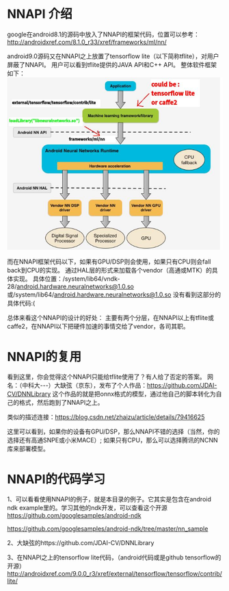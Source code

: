 # NNAPI 介绍
google在android8.1的源码中放入了NNAPI的框架代码，位置可以参考：
http://androidxref.com/8.1.0_r33/xref/frameworks/ml/nn/

android9.0源码又在NNAPI之上放置了tensorflow lite（以下简称tflite），对用户屏蔽了NNAPI。
用户可以看到tflite提供的JAVA API和C++ API。
整体软件框架如下：
![tflite + NNAPI + vendor accelerate](https://github.com/frankieGitHub/myAI/blob/master/srcImg/androidNNAPI.jpg)

而在NNAPI框架代码以下，如果有GPU/DSP则会使用，如果只有CPU则会fall back到CPU的实现。
通过HAL层的形式来加载各个vendor（高通或MTK）的具体实现。
具体位置：/system/lib64/vndk-28/android.hardware.neuralnetworks@1.0.so
或/system/lib64/android.hardware.neuralnetworks@1.0.so
没有看到这部分的具体代码:(

总体来看这个NNAPI的设计的好处：
主要有两个分层，在NNAPI以上有tflite或caffe2，在NNAPI以下把硬件加速的事情交给了vendor，各司其职。

# NNAPI的复用
看到这里，你会觉得这个NNAPI只能给tflite使用了？有人给了否定的答案。
网名：（中科大---）大缺弦（京东），发布了个人作品：https://github.com/JDAI-CV/DNNLibrary
这个作品的就是把onnx格式的模型，通过他自己的脚本转化为自己的格式，然后跑到了NNAPI之上。

类似的描述连接：https://blog.csdn.net/zhaizu/article/details/79416625


这里可以看到，如果你的设备有GPU/DSP，那么NNAPI不错的选择（当然，你的选择还有高通SNPE或小米MACE）;
如果只有CPU，那么可以选择腾讯的NCNN库来部署模型。

# NNAPI的代码学习
1、可以看看使用NNAPI的例子，就是本目录的例子。它其实是包含在android ndk example里的。学习其他的ndk开发，可以查看这个开源
https://github.com/googlesamples/android-ndk

https://github.com/googlesamples/android-ndk/tree/master/nn_sample

2、大缺弦的https://github.com/JDAI-CV/DNNLibrary

3、在NNAPI之上的tensorflow lite代码，（android代码或是github tensorflow的开源）
http://androidxref.com/9.0.0_r3/xref/external/tensorflow/tensorflow/contrib/lite/
